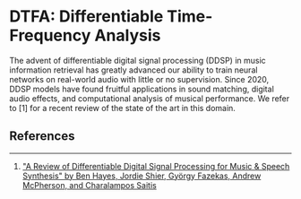 DTFA: Differentiable Time-Frequency Analysis
============================================

The advent of differentiable digital signal processing (DDSP) in music information retrieval has greatly advanced our ability to train neural networks on real-world audio with little or no supervision.
Since 2020, DDSP models have found fruitful applications in sound matching, digital audio effects, and computational analysis of musical performance.
We refer to [1] for a recent review of the state of the art in this domain.


## References
-------------
1. ["A Review of Differentiable Digital Signal Processing for Music \& Speech Synthesis" by Ben Hayes, Jordie Shier, György Fazekas, Andrew McPherson, and Charalampos Saitis](https://arxiv.org/abs/2308.15422)